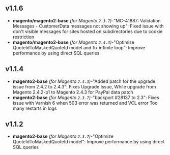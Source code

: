 
## v1.1.6

-  **magento/magento2-base** _(for Magento `2.3.7`)_-"MC-41887: Validation Messages - CustomerData messages not showing up": Fixed issue with don't visible messages for sites hosted on subdirectories due to cookie restriction
-  **magento/magento2-base** _(for Magento `2.4.3`)_-"Optimize QuoteIdToMaskedQuoteId model and fix infinite loop": Improve performance by using direct SQL queries

## v1.1.4

-  **magento2-base** _(for Magento `2.4.3`)_-"Added patch for the upgrade issue from 2.4.2 to 2.4.3": Fixes Upgrade Issue, While upgrade from Magento 2.4.2-p1 to Magento 2.4.3 for PayPal data patch
-  **magento2-base** _(for Magento `2.3.7`)_-"backport  #28137  to 2.3": Fixes issue with Varnish 6 when 503 error was returned and VCL error Too many restarts in logs

## v1.1.2

-  **magento2-base** _(for Magento `2.3.7`)_-"Optimize QuoteIdToMaskedQuoteId model": Improve performance by using direct SQL queries

